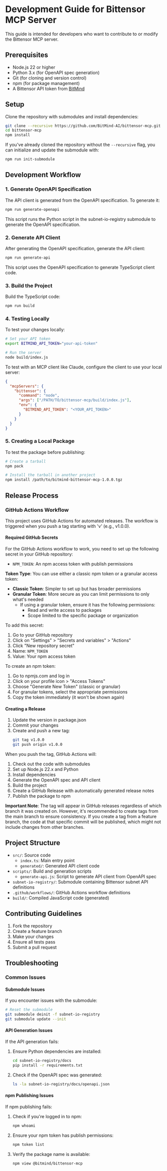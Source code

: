 # Development Guide for Bittensor MCP Server

This guide is intended for developers who want to contribute to or modify the Bittensor MCP server.

## Prerequisites

- Node.js 22 or higher
- Python 3.x (for OpenAPI spec generation)
- Git (for cloning and version control)
- npm (for package management)
- A Bittensor API token from [BitMind](https://bitmind.ai)

## Setup

Clone the repository with submodules and install dependencies:

```bash
git clone --recursive https://github.com/BitMind-AI/bittensor-mcp.git
cd bittensor-mcp
npm install
```

If you've already cloned the repository without the `--recursive` flag, you can initialize and update the submodule with:

```bash
npm run init-submodule
```

## Development Workflow

### 1. Generate OpenAPI Specification

The API client is generated from the OpenAPI specification. To generate it:

```bash
npm run generate-openapi
```

This script runs the Python script in the subnet-io-registry submodule to generate the OpenAPI specification.

### 2. Generate API Client

After generating the OpenAPI specification, generate the API client:

```bash
npm run generate-api
```

This script uses the OpenAPI specification to generate TypeScript client code.

### 3. Build the Project

Build the TypeScript code:

```bash
npm run build
```

### 4. Testing Locally

To test your changes locally:

```bash
# Set your API token
export BITMIND_API_TOKEN="your-api-token"

# Run the server
node build/index.js
```

To test with an MCP client like Claude, configure the client to use your local server:

```json
{
  "mcpServers": {
    "bittensor": {
      "command": "node",
      "args": ["/PATH/TO/bittensor-mcp/build/index.js"],
      "env": {
        "BITMIND_API_TOKEN": "<YOUR_API_TOKEN>"
      }
    }
  }
}
```

### 5. Creating a Local Package

To test the package before publishing:

```bash
# Create a tarball
npm pack

# Install the tarball in another project
npm install /path/to/bitmind-bittensor-mcp-1.0.0.tgz
```

## Release Process

### GitHub Actions Workflow

This project uses GitHub Actions for automated releases. The workflow is triggered when you push a tag starting with 'v' (e.g., v1.0.0).

#### Required GitHub Secrets

For the GitHub Actions workflow to work, you need to set up the following secret in your GitHub repository:

- `NPM_TOKEN`: An npm access token with publish permissions

**Token Type**: You can use either a classic npm token or a granular access token:
- **Classic Token**: Simpler to set up but has broader permissions
- **Granular Token**: More secure as you can limit permissions to only what's needed
  - If using a granular token, ensure it has the following permissions:
    - Read and write access to packages
    - Scope limited to the specific package or organization

To add this secret:
1. Go to your GitHub repository
2. Click on "Settings" > "Secrets and variables" > "Actions"
3. Click "New repository secret"
4. Name: `NPM_TOKEN`
5. Value: Your npm access token

To create an npm token:
1. Go to npmjs.com and log in
2. Click on your profile icon > "Access Tokens"
3. Choose "Generate New Token" (classic or granular)
4. For granular tokens, select the appropriate permissions
5. Copy the token immediately (it won't be shown again)

#### Creating a Release

1. Update the version in package.json
2. Commit your changes
3. Create and push a new tag:
   ```bash
   git tag v1.0.0
   git push origin v1.0.0
   ```

When you push the tag, GitHub Actions will:
1. Check out the code with submodules
2. Set up Node.js 22.x and Python
3. Install dependencies
4. Generate the OpenAPI spec and API client
5. Build the project
6. Create a GitHub Release with automatically generated release notes
7. Publish the package to npm

**Important Note**: The tag will appear in GitHub releases regardless of which branch it was created on. However, it's recommended to create tags from the main branch to ensure consistency. If you create a tag from a feature branch, the code at that specific commit will be published, which might not include changes from other branches.

## Project Structure

- `src/`: Source code
  - `index.ts`: Main entry point
  - `generated/`: Generated API client code
- `scripts/`: Build and generation scripts
  - `generate-api.js`: Script to generate API client from OpenAPI spec
- `subnet-io-registry/`: Submodule containing Bittensor subnet API definitions
- `.github/workflows/`: GitHub Actions workflow definitions
- `build/`: Compiled JavaScript code (generated)

## Contributing Guidelines

1. Fork the repository
2. Create a feature branch
3. Make your changes
4. Ensure all tests pass
5. Submit a pull request

## Troubleshooting

### Common Issues

#### Submodule Issues

If you encounter issues with the submodule:

```bash
# Reset the submodule
git submodule deinit -f subnet-io-registry
git submodule update --init
```

#### API Generation Issues

If the API generation fails:

1. Ensure Python dependencies are installed:
   ```bash
   cd subnet-io-registry/docs
   pip install -r requirements.txt
   ```

2. Check if the OpenAPI spec was generated:
   ```bash
   ls -la subnet-io-registry/docs/openapi.json
   ```

#### npm Publishing Issues

If npm publishing fails:

1. Check if you're logged in to npm:
   ```bash
   npm whoami
   ```

2. Ensure your npm token has publish permissions:
   ```bash
   npm token list
   ```

3. Verify the package name is available:
   ```bash
   npm view @bitmind/bittensor-mcp
